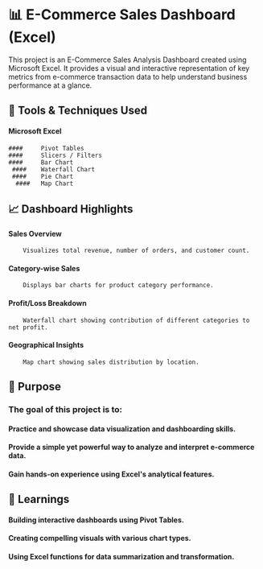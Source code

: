 # 📊 E-Commerce Sales Dashboard (Excel)

This project is an E-Commerce Sales Analysis Dashboard created using Microsoft Excel. 
It provides a visual and interactive representation of key metrics from e-commerce transaction data to help understand business performance at a glance.

## 🔧 Tools & Techniques Used
       
   ####      Microsoft Excel
    ####     Pivot Tables
    ####     Slicers / Filters
    ####     Bar Chart
     ####    Waterfall Chart
     ####    Pie Chart
      ####   Map Chart

## 📈 Dashboard Highlights      

   #### Sales Overview
        Visualizes total revenue, number of orders, and customer count.

####    Category-wise Sales
        Displays bar charts for product category performance.

####    Profit/Loss Breakdown
        Waterfall chart showing contribution of different categories to net profit.

####    Geographical Insights
        Map chart showing sales distribution by location.

## 📌 Purpose

### The goal of this project is to:
#### Practice and showcase data visualization and dashboarding skills.
#### Provide a simple yet powerful way to analyze and interpret e-commerce data.
#### Gain hands-on experience using Excel's analytical features.  

## 🧠 Learnings

#### Building interactive dashboards using Pivot Tables.
#### Creating compelling visuals with various chart types.
#### Using Excel functions for data summarization and transformation.

      

